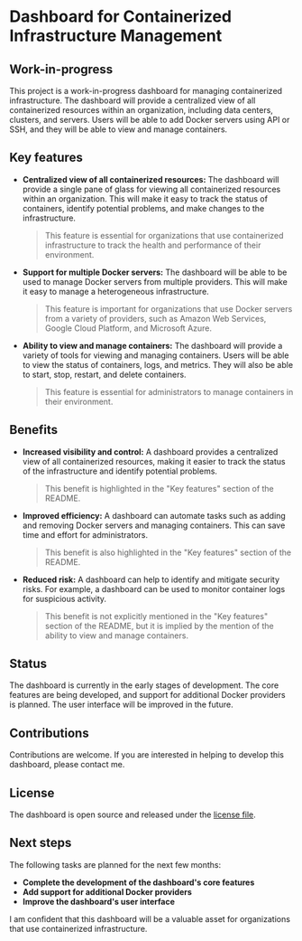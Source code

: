 # Dashboard for Containerized Infrastructure Management

## Work-in-progress

This project is a work-in-progress dashboard for managing containerized infrastructure. The dashboard will provide a centralized view of all containerized resources within an organization, including data centers, clusters, and servers. Users will be able to add Docker servers using API or SSH, and they will be able to view and manage containers.

## Key features

* **Centralized view of all containerized resources:** The dashboard will provide a single pane of glass for viewing all containerized resources within an organization. This will make it easy to track the status of containers, identify potential problems, and make changes to the infrastructure.

    > This feature is essential for organizations that use containerized infrastructure to track the health and performance of their environment.

* **Support for multiple Docker servers:** The dashboard will be able to be used to manage Docker servers from multiple providers. This will make it easy to manage a heterogeneous infrastructure.

    > This feature is important for organizations that use Docker servers from a variety of providers, such as Amazon Web Services, Google Cloud Platform, and Microsoft Azure.

* **Ability to view and manage containers:** The dashboard will provide a variety of tools for viewing and managing containers. Users will be able to view the status of containers, logs, and metrics. They will also be able to start, stop, restart, and delete containers.

    > This feature is essential for administrators to manage containers in their environment.

## Benefits

* **Increased visibility and control:** A dashboard provides a centralized view of all containerized resources, making it easier to track the status of the infrastructure and identify potential problems.

    > This benefit is highlighted in the "Key features" section of the README.

* **Improved efficiency:** A dashboard can automate tasks such as adding and removing Docker servers and managing containers. This can save time and effort for administrators.

    > This benefit is also highlighted in the "Key features" section of the README.

* **Reduced risk:** A dashboard can help to identify and mitigate security risks. For example, a dashboard can be used to monitor container logs for suspicious activity.

    > This benefit is not explicitly mentioned in the "Key features" section of the README, but it is implied by the mention of the ability to view and manage containers.

## Status

The dashboard is currently in the early stages of development. The core features are being developed, and support for additional Docker providers is planned. The user interface will be improved in the future.

## Contributions

Contributions are welcome. If you are interested in helping to develop this dashboard, please contact me.

## License

The dashboard is open source and released under the [license file](/LICENSE.md).

## Next steps

The following tasks are planned for the next few months:

* **Complete the development of the dashboard's core features**
* **Add support for additional Docker providers**
* **Improve the dashboard's user interface**

I am confident that this dashboard will be a valuable asset for organizations that use containerized infrastructure.
